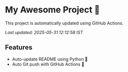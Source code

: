 # My Awesome Project 🚀

This project is automatically updated using GitHub Actions.

_Last updated: 2025-05-31 12:12:58 IST_

## Features
- Auto-update README using Python 🐍
- Auto Git push with GitHub Actions 🤖
